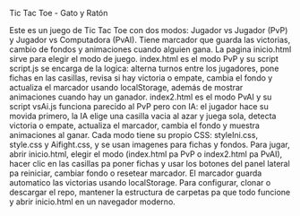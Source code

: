 Tic Tac Toe - Gato y Ratón

Este es un juego de Tic Tac Toe con dos modos: Jugador vs Jugador (PvP) y Jugador vs Computadora (PvAI). Tiene marcador que guarda las victorias, cambio de fondos y animaciones cuando alguien gana. La pagina inicio.html sirve para elegir el modo de juego. index.html es el modo PvP y su script script.js se encarga de la logica: alterna turnos entre los jugadores, pone fichas en las casillas, revisa si hay victoria o empate, cambia el fondo y actualiza el marcador usando localStorage, además de mostrar animaciones cuando hay un ganador. index2.html es el modo PvAI y su script vsAi.js funciona parecido al PvP pero con IA: el jugador hace su movida primero, la IA elige una casilla vacia al azar y juega sola, detecta victoria o empate, actualiza el marcador, cambia el fondo y muestra animaciones al ganar. Cada modo tiene su propio CSS: styleIni.css, style.css y Aifight.css, y se usan imagenes para fichas y fondos. Para jugar, abrir inicio.html, elegir el modo (index.html pa PvP o index2.html pa PvAI), hacer clic en las casillas pa poner fichas y usar los botones del panel lateral pa reiniciar, cambiar fondo o resetear marcador. El marcador guarda automatico las victorias usando localStorage. Para configurar, clonar o descargar el repo, mantener la estructura de carpetas pa que todo funcione y abrir inicio.html en un navegador moderno.
